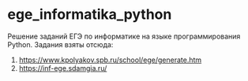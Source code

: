 # ege_informatika_python
Решение заданий ЕГЭ по информатике на языке программирования Python. Задания взяты отсюда: 
1) https://www.kpolyakov.spb.ru/school/ege/generate.htm 
2) https://inf-ege.sdamgia.ru/
